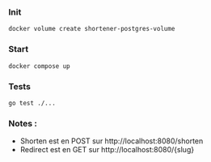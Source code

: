 ### Init
```
docker volume create shortener-postgres-volume
```

### Start
```
docker compose up
```

### Tests
```
go test ./...
```

### Notes :
- Shorten est en POST sur http://localhost:8080/shorten
- Redirect est en GET sur http://localhost:8080/{slug}